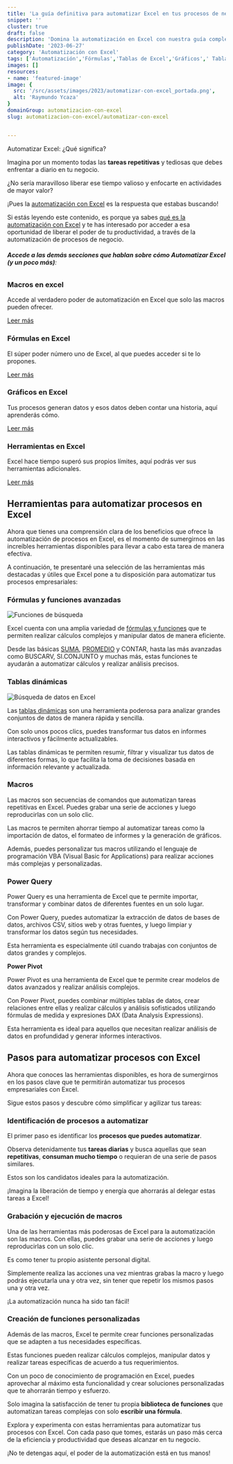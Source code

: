 ```yaml
---
title: 'La guía definitiva para automatizar Excel en tus procesos de negocio'
snippet: ''
cluster: true
draft: false 
description: 'Domina la automatización en Excel con nuestra guía completa. Aprende sobre fórmulas, tablas dinámicas y Power Query para impulsar tus procesos de negocio.'
publishDate: '2023-06-27'
category: 'Automatización con Excel'
tags: ['Automatización','Fórmulas','Tablas de Excel','Gráficos',' Tablas Dinámicas',' Power Query']
images: []
resources: 
- name: 'featured-image'
image: {
  src: '/src/assets/images/2023/automatizar-con-excel_portada.png',
  alt: 'Raymundo Ycaza'
}
domainGroup: automatizacion-con-excel
slug: automatizacion-con-excel/automatizar-con-excel


---
```


Automatizar Excel: ¿Qué significa?

Imagina por un momento todas las **tareas repetitivas** y tediosas que debes enfrentar a diario en tu negocio.

¿No sería maravilloso liberar ese tiempo valioso y enfocarte en actividades de mayor valor?

¡Pues la [automatización con Excel](/blog/automatizacion-con-excel/) es la respuesta que estabas buscando!

Si estás leyendo este contenido, es porque ya sabes [qué es la automatización con Excel](/blog/automatizacion-con-excel/que-es-la-automatizacion-con-excel/) y te has interesado por acceder a esa oportunidad de liberar el poder de tu productividad, a través de la automatización de procesos de negocio.

###### **Accede a las demás secciones que hablan sobre cómo Automatizar Excel** **(y un poco más)**:

### Macros en excel

Accede al verdadero poder de automatización en Excel que solo las macros pueden ofrecer.

[Leer más](/blog/automatizacion-con-excel/macros-en-excel/)

### Fórmulas en Excel

El súper poder número uno de Excel, al que puedes acceder si te lo propones.

[Leer más](/blog/automatizacion-con-excel/formulas-en-excel/)

### Gráficos en Excel

Tus procesos generan datos y esos datos deben contar una historia, aquí aprenderás cómo.

[Leer más](/blog/automatizacion-con-excel/guia-de-graficos-en-excel/)

### Herramientas en Excel

Excel hace tiempo superó sus propios límites, aquí podrás ver sus herramientas adicionales.

[Leer más](/blog/automatizacion-con-excel/herramientas-en-excel/)

## Herramientas para automatizar procesos en Excel

Ahora que tienes una comprensión clara de los beneficios que ofrece la automatización de procesos en Excel, es el momento de sumergirnos en las increíbles herramientas disponibles para llevar a cabo esta tarea de manera efectiva.

A continuación, te presentaré una selección de las herramientas más destacadas y útiles que Excel pone a tu disposición para automatizar tus procesos empresariales:

### **Fórmulas y funciones avanzadas**

![Funciones de búsqueda](images/RYIMG-20230406190537.png)

Excel cuenta con una amplia variedad de [fórmulas y funciones](/blog/automatizacion-con-excel/formulas-en-excel/) que te permiten realizar cálculos complejos y manipular datos de manera eficiente.

Desde las básicas [SUMA](/blog/automatizacion-con-excel/funcion-suma-en-excel/), [PROMEDIO](/blog/automatizacion-con-excel/funcion-promedio-en-excel/) y CONTAR, hasta las más avanzadas como BUSCARV, SI.CONJUNTO y muchas más, estas funciones te ayudarán a automatizar cálculos y realizar análisis precisos.

### **Tablas dinámicas**

![Búsqueda de datos en Excel](images/RYIMG-20230406190543.png)

Las [tablas dinámicas](/blog/automatizacion-con-excel/tablas-dinamicas) son una herramienta poderosa para analizar grandes conjuntos de datos de manera rápida y sencilla.

Con solo unos pocos clics, puedes transformar tus datos en informes interactivos y fácilmente actualizables.

Las tablas dinámicas te permiten resumir, filtrar y visualizar tus datos de diferentes formas, lo que facilita la toma de decisiones basada en información relevante y actualizada.

### **Macros**

Las macros son secuencias de comandos que automatizan tareas repetitivas en Excel. Puedes grabar una serie de acciones y luego reproducirlas con un solo clic.

Las macros te permiten ahorrar tiempo al automatizar tareas como la importación de datos, el formateo de informes y la generación de gráficos.

Además, puedes personalizar tus macros utilizando el lenguaje de programación VBA (Visual Basic for Applications) para realizar acciones más complejas y personalizadas.

### **Power Query**

Power Query es una herramienta de Excel que te permite importar, transformar y combinar datos de diferentes fuentes en un solo lugar.

Con Power Query, puedes automatizar la extracción de datos de bases de datos, archivos CSV, sitios web y otras fuentes, y luego limpiar y transformar los datos según tus necesidades.

Esta herramienta es especialmente útil cuando trabajas con conjuntos de datos grandes y complejos.

**Power Pivot**

Power Pivot es una herramienta de Excel que te permite crear modelos de datos avanzados y realizar análisis complejos.

Con Power Pivot, puedes combinar múltiples tablas de datos, crear relaciones entre ellas y realizar cálculos y análisis sofisticados utilizando fórmulas de medida y expresiones DAX (Data Analysis Expressions).

Esta herramienta es ideal para aquellos que necesitan realizar análisis de datos en profundidad y generar informes interactivos.

## **Pasos para automatizar procesos con Excel**

Ahora que conoces las herramientas disponibles, es hora de sumergirnos en los pasos clave que te permitirán automatizar tus procesos empresariales con Excel.

Sigue estos pasos y descubre cómo simplificar y agilizar tus tareas:

### **Identificación de procesos a automatizar**

El primer paso es identificar los **procesos que puedes automatizar**.

Observa detenidamente tus **tareas diarias** y busca aquellas que sean **repetitivas**, **consuman mucho tiempo** o requieran de una serie de pasos similares.

Estos son los candidatos ideales para la automatización.

¡Imagina la liberación de tiempo y energía que ahorrarás al delegar estas tareas a Excel!

### **Grabación y ejecución de macros**

Una de las herramientas más poderosas de Excel para la automatización son las macros. Con ellas, puedes grabar una serie de acciones y luego reproducirlas con un solo clic.

Es como tener tu propio asistente personal digital.

Simplemente realiza las acciones una vez mientras grabas la macro y luego podrás ejecutarla una y otra vez, sin tener que repetir los mismos pasos una y otra vez.

¡La automatización nunca ha sido tan fácil!

### **Creación de funciones personalizadas**

Además de las macros, Excel te permite crear funciones personalizadas que se adapten a tus necesidades específicas.

Estas funciones pueden realizar cálculos complejos, manipular datos y realizar tareas específicas de acuerdo a tus requerimientos.

Con un poco de conocimiento de programación en Excel, puedes aprovechar al máximo esta funcionalidad y crear soluciones personalizadas que te ahorrarán tiempo y esfuerzo.

Solo imagina la satisfacción de tener tu propia **biblioteca de funciones** que automatizan tareas complejas con solo **escribir una fórmula**.

Explora y experimenta con estas herramientas para automatizar tus procesos con Excel. Con cada paso que tomes, estarás un paso más cerca de la eficiencia y productividad que deseas alcanzar en tu negocio.

¡No te detengas aquí, el poder de la automatización está en tus manos!
